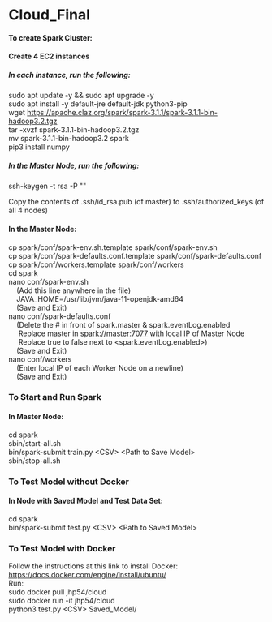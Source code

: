# Cloud_Final

#### To create Spark Cluster:
#### Create 4 EC2 instances

##### In each instance, run the following:
sudo apt update -y && sudo apt upgrade -y  
sudo apt install -y default-jre default-jdk python3-pip  
wget https://apache.claz.org/spark/spark-3.1.1/spark-3.1.1-bin-hadoop3.2.tgz  
tar -xvzf spark-3.1.1-bin-hadoop3.2.tgz  
mv spark-3.1.1-bin-hadoop3.2 spark  
pip3 install numpy  

##### In the Master Node, run the following:
ssh-keygen -t rsa -P ""

Copy the contents of .ssh/id_rsa.pub (of master) to .ssh/authorized_keys (of all 4 nodes)

#### In the Master Node:
cp spark/conf/spark-env.sh.template spark/conf/spark-env.sh  
cp spark/conf/spark-defaults.conf.template spark/conf/spark-defaults.conf  
cp spark/conf/workers.template spark/conf/workers  
cd spark  
nano conf/spark-env.sh  
&nbsp;&nbsp;&nbsp;&nbsp;(Add this line anywhere in the file)  
&nbsp;&nbsp;&nbsp;&nbsp;JAVA_HOME=/usr/lib/jvm/java-11-openjdk-amd64  
&nbsp;&nbsp;&nbsp;&nbsp;(Save and Exit)  
nano conf/spark-defaults.conf  
&nbsp;&nbsp;&nbsp;&nbsp;(Delete the # in front of spark.master & spark.eventLog.enabled  
&nbsp;&nbsp;&nbsp;&nbsp;&nbsp;Replace master in <spark://master:7077> with local IP of Master Node  
&nbsp;&nbsp;&nbsp;&nbsp;&nbsp;Replace true to false next to <spark.eventLog.enabled>)  
&nbsp;&nbsp;&nbsp;&nbsp;(Save and Exit)  
nano conf/workers  
&nbsp;&nbsp;&nbsp;&nbsp;(Enter local IP of each Worker Node on a newline)  
&nbsp;&nbsp;&nbsp;&nbsp;(Save and Exit)  

### To Start and Run Spark
#### In Master Node:
cd spark  
sbin/start-all.sh  
bin/spark-submit train.py \<CSV\> \<Path to Save Model\>  
sbin/stop-all.sh  

### To Test Model without Docker
#### In Node with Saved Model and Test Data Set:
cd spark  
bin/spark-submit test.py \<CSV\> \<Path to Saved Model\>  

### To Test Model with Docker
Follow the instructions at this link to install Docker: https://docs.docker.com/engine/install/ubuntu/  
Run:  
sudo docker pull jhp54/cloud  
sudo docker run -it jhp54/cloud  
python3 test.py \<CSV\> Saved_Model/

